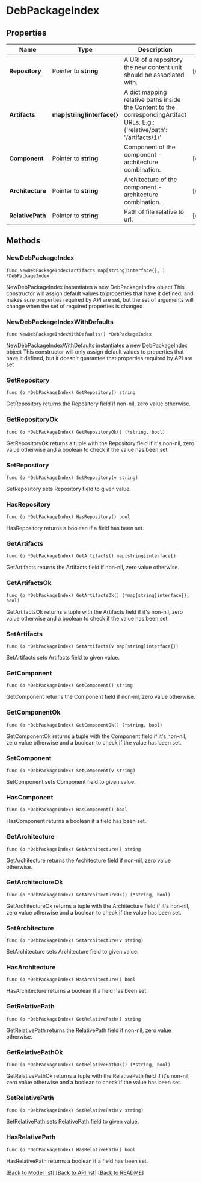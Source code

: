 # DebPackageIndex

## Properties

Name | Type | Description | Notes
------------ | ------------- | ------------- | -------------
**Repository** | Pointer to **string** | A URI of a repository the new content unit should be associated with. | [optional] 
**Artifacts** | **map[string]interface{}** | A dict mapping relative paths inside the Content to the correspondingArtifact URLs. E.g.: {&#39;relative/path&#39;: &#39;/artifacts/1/&#39; | 
**Component** | Pointer to **string** | Component of the component - architecture combination. | [optional] 
**Architecture** | Pointer to **string** | Architecture of the component - architecture combination. | [optional] 
**RelativePath** | Pointer to **string** | Path of file relative to url. | [optional] 

## Methods

### NewDebPackageIndex

`func NewDebPackageIndex(artifacts map[string]interface{}, ) *DebPackageIndex`

NewDebPackageIndex instantiates a new DebPackageIndex object
This constructor will assign default values to properties that have it defined,
and makes sure properties required by API are set, but the set of arguments
will change when the set of required properties is changed

### NewDebPackageIndexWithDefaults

`func NewDebPackageIndexWithDefaults() *DebPackageIndex`

NewDebPackageIndexWithDefaults instantiates a new DebPackageIndex object
This constructor will only assign default values to properties that have it defined,
but it doesn't guarantee that properties required by API are set

### GetRepository

`func (o *DebPackageIndex) GetRepository() string`

GetRepository returns the Repository field if non-nil, zero value otherwise.

### GetRepositoryOk

`func (o *DebPackageIndex) GetRepositoryOk() (*string, bool)`

GetRepositoryOk returns a tuple with the Repository field if it's non-nil, zero value otherwise
and a boolean to check if the value has been set.

### SetRepository

`func (o *DebPackageIndex) SetRepository(v string)`

SetRepository sets Repository field to given value.

### HasRepository

`func (o *DebPackageIndex) HasRepository() bool`

HasRepository returns a boolean if a field has been set.

### GetArtifacts

`func (o *DebPackageIndex) GetArtifacts() map[string]interface{}`

GetArtifacts returns the Artifacts field if non-nil, zero value otherwise.

### GetArtifactsOk

`func (o *DebPackageIndex) GetArtifactsOk() (*map[string]interface{}, bool)`

GetArtifactsOk returns a tuple with the Artifacts field if it's non-nil, zero value otherwise
and a boolean to check if the value has been set.

### SetArtifacts

`func (o *DebPackageIndex) SetArtifacts(v map[string]interface{})`

SetArtifacts sets Artifacts field to given value.


### GetComponent

`func (o *DebPackageIndex) GetComponent() string`

GetComponent returns the Component field if non-nil, zero value otherwise.

### GetComponentOk

`func (o *DebPackageIndex) GetComponentOk() (*string, bool)`

GetComponentOk returns a tuple with the Component field if it's non-nil, zero value otherwise
and a boolean to check if the value has been set.

### SetComponent

`func (o *DebPackageIndex) SetComponent(v string)`

SetComponent sets Component field to given value.

### HasComponent

`func (o *DebPackageIndex) HasComponent() bool`

HasComponent returns a boolean if a field has been set.

### GetArchitecture

`func (o *DebPackageIndex) GetArchitecture() string`

GetArchitecture returns the Architecture field if non-nil, zero value otherwise.

### GetArchitectureOk

`func (o *DebPackageIndex) GetArchitectureOk() (*string, bool)`

GetArchitectureOk returns a tuple with the Architecture field if it's non-nil, zero value otherwise
and a boolean to check if the value has been set.

### SetArchitecture

`func (o *DebPackageIndex) SetArchitecture(v string)`

SetArchitecture sets Architecture field to given value.

### HasArchitecture

`func (o *DebPackageIndex) HasArchitecture() bool`

HasArchitecture returns a boolean if a field has been set.

### GetRelativePath

`func (o *DebPackageIndex) GetRelativePath() string`

GetRelativePath returns the RelativePath field if non-nil, zero value otherwise.

### GetRelativePathOk

`func (o *DebPackageIndex) GetRelativePathOk() (*string, bool)`

GetRelativePathOk returns a tuple with the RelativePath field if it's non-nil, zero value otherwise
and a boolean to check if the value has been set.

### SetRelativePath

`func (o *DebPackageIndex) SetRelativePath(v string)`

SetRelativePath sets RelativePath field to given value.

### HasRelativePath

`func (o *DebPackageIndex) HasRelativePath() bool`

HasRelativePath returns a boolean if a field has been set.


[[Back to Model list]](../README.md#documentation-for-models) [[Back to API list]](../README.md#documentation-for-api-endpoints) [[Back to README]](../README.md)


